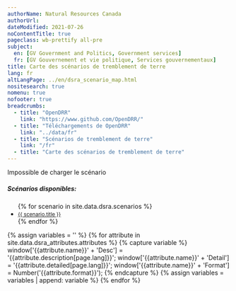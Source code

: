 ```yaml
---
authorName: Natural Resources Canada
authorUrl:
dateModified: 2021-07-26
noContentTitle: true
pageclass: wb-prettify all-pre
subject:
  en: [GV Government and Politics, Government services]
  fr: [GV Gouvernement et vie politique, Services gouvernementaux]
title: Carte des scénarios de tremblement de terre
lang: fr
altLangPage: ../en/dsra_scenario_map.html
nositesearch: true
nomenu: true
nofooter: true
breadcrumbs:
  - title: "OpenDRR"
    link: "https://www.github.com/OpenDRR/"
  - title: "Téléchargements de OpenDRR"
    link: "../data/fr"
  - title: "Scénarios de tremblement de terre"
    link: "/fr"
  - title: "Carte des scénarios de tremblement de terre"
---
```

<!-- Load Leaflet from CDN -->
<link rel="stylesheet" href="https://unpkg.com/leaflet@1.7.1/dist/leaflet.css"
integrity="sha512-xodZBNTC5n17Xt2atTPuE1HxjVMSvLVW9ocqUKLsCC5CXdbqCmblAshOMAS6/keqq/sMZMZ19scR4PsZChSR7A=="
crossorigin=""/>

<script src="https://unpkg.com/leaflet@1.7.1/dist/leaflet.js"
integrity="sha512-XQoYMqMTK8LvdxXYG3nZ448hOEQiglfqkJs1NOQV44cWnUrBc8PkAOcXy20w0vlaXaVUearIOBhiXZ5V3ynxwA=="
crossorigin=""></script>

<!-- Load Esri Leaflet from CDN -->
<script src="https://unpkg.com/esri-leaflet@3.0.2/dist/esri-leaflet.js"
integrity="sha512-myckXhaJsP7Q7MZva03Tfme/MSF5a6HC2xryjAM4FxPLHGqlh5VALCbywHnzs2uPoF/4G/QVXyYDDSkp5nPfig=="
crossorigin=""></script>

<!-- Load Esri Leaflet Renderers plugin to use feature service symbology -->
<script src="https://unpkg.com/esri-leaflet-renderers@2.1.2" crossorigin=""></script>

<script src='https://api.mapbox.com/mapbox.js/plugins/leaflet-fullscreen/v1.0.1/Leaflet.fullscreen.min.js'></script>
<link href='https://api.mapbox.com/mapbox.js/plugins/leaflet-fullscreen/v1.0.1/leaflet.fullscreen.css' rel='stylesheet'/>

<script src="https://code.jquery.com/jquery-3.6.0.min.js" integrity="sha256-/xUj+3OJU5yExlq6GSYGSHk7tPXikynS7ogEvDej/m4=" crossorigin="anonymous"></script>

<link href='../assets/css/app.css' rel='stylesheet'/>

<div id="map"></div>
<div id="sidebar"></div>

<div id="alert">Impossible de charger le scénario</div>
<div id="scenarios">
  <h5>Scénarios disponibles:</h5>
  <ul>
    {% for scenario in site.data.dsra.scenarios %}
      <li><a href="{{ context.environments.first["page"]["url"] }}?scenario={{scenario.name}}"><small>{{ scenario.title }}</small></a></li>
    {% endfor %}
  </ul>
</div>

{% assign variables = '' %}
{% for attribute in site.data.dsra_attributes.attributes %}
  {% capture variable %}
  window['{{attribute.name}}' + 'Desc'] = '{{attribute.description[page.lang]}}';
  window['{{attribute.name}}' + 'Detail'] = '{{attribute.detailed[page.lang]}}';
  window['{{attribute.name}}' + 'Format'] = Number('{{attribute.format}}');
  {% endcapture %}
  {% assign variables = variables | append: variable %}
{% endfor %}

<script>

  {{ variables }}

  var map = L.map( 'map', {
    fullscreenControl: true,
    center: [ 57, -100 ],
    zoom: 4}),
    legend = L.control( { position: 'bottomright' } ),
    params = new URLSearchParams(window.location.search), // Get query paramaters
    baseUrl = "https://geo-api.stage.riskprofiler.ca/collections/opendrr_dsra_",
    eqScenario = params.get( 'scenario' ), // Scenario name
    featureProperties = 'csduid,sCt_Res90_b0', // Limit fetched properties for performance
    scenarioProp = 'sCt_Res90_b0', // Property for popup and feature colour
    limit = 10,
    lastZoom = -1,
    selection;
    

  L.tileLayer( '//{s}.tile.osm.org/{z}/{x}/{y}.png', {
		attribution: '&copy; <a href="http://osm.org/copyright">OpenStreetMap</a> contributors'
	}).addTo( map );

  const geojsonLayer = L.geoJSON([], {
        style: featureStyle,
        onEachFeature: geoJsonOnEachFeature
      }).addTo( map );

  if ( eqScenario ) {

    $("#scenarios").hide();

    var scenario = eqScenario.toLowerCase(); // API uses lowercase
      geojsonUrl = baseUrl + scenario + "_indicators_csd/items?lang=en_US&f=json&limit=" + limit  + '&properties=' + featureProperties,
      featureUrl = baseUrl + scenario + "_indicators_csd/items/";

    // Turn scenario name into a title
    end = eqScenario.split( '_' )[ 1 ];
    title = '';
    for ( let char of end ) {
      // Add space before uppercase letters
      if ( char == char.toUpperCase() ) {
        title += ' ' + char;
      }
      // Leave lowercase as is
      else {
        title += char;
      }
    }
    mag = eqScenario[ 3 ] + '.' + eqScenario[ 5 ];
    full_name = title + ' - Magnitude ' + mag;

    // Replace generic title with scenario name
    $( '#wb-cont' ).html( full_name );

    // Add progress modal to map before fetching geoJSON
    $( '#map' ).before( '<div id="modal"></div>' );
    getData( geojsonUrl );

    map.on( 'fullscreenchange', function () {
      map.invalidateSize();
    }).on( 'zoomend dragend', function ( e ) {
      
      zoom = e.target.getZoom();

      if ( zoom > 10 ) {
        
        $( '#sidebar' ).html( '' );
        geojsonLayer.clearLayers();

        var bounds = map.getBounds(),
            bbox = [
              bounds.getSouthWest().lng,
              bounds.getSouthWest().lat,
              bounds.getNorthEast().lng,
              bounds.getNorthEast().lat,
            ];

        limit = 500;
        featureProperties = 'Sauid,sCt_Res90_b0';
        geojsonUrl = baseUrl + scenario + "_indicators_s/items?&limit=" + limit  + '&properties=' + featureProperties + '&bbox=' + bbox,
        featureUrl = baseUrl + scenario + "_indicators_s/items/"

        $( '#map' ).before( '<div id="modal"></div>' );
        getData( geojsonUrl );

      }
      else if ( lastZoom > 10 ) {

        $( '#sidebar' ).html( '' );
        geojsonLayer.clearLayers();

        limit = 10;
        featureProperties = 'csduid,sCt_Res90_b0';
        geojsonUrl = baseUrl + scenario + "_indicators_csd/items?lang=en_US&f=json&limit=" + limit  + '&properties=' + featureProperties,
        featureUrl = baseUrl + scenario + "_indicators_csd/items/"

        $( '#map' ).before( '<div id="modal"></div>' );
        getData( geojsonUrl );

      }

      lastZoom = zoom;

    });
  }
  
  // Get all geoJSON for scenario
  function getData( url ) {
    
    var nxt_lnk;

    $.getJSON( url, function ( data ) {
      
      geojsonLayer.addData( data );

      for ( var l in data.links ) {
        lnk = data.links[ l ];
        if ( lnk.rel == 'next' ) {
          nxt_lnk = lnk.href;
          break;
        }
      }
      
      // if next link continue loading data
      if ( nxt_lnk ) {
        getData( nxt_lnk );
      } else {
        // set map bounds to frame loaded features on first load
        if ( lastZoom == -1 ) {
          map.fitBounds(geojsonLayer.getBounds());
        }
        // done with paging so remove progress
        $( '#modal' ).remove();
        // Add legend
        legend.addTo( map );
      }
    })
    .fail( function ( jqXHR, error ) {
      $( '#alert' ).show();
      $( '#modal' ).remove();
      $( '#scenarios' ).show();
    });
  }

  // Handles events for each feature
  function geoJsonOnEachFeature( feature, layer ){
    layer.bindPopup( function ( e ) {
      return L.Util.template( '<p>Residents displaced after 90 days: <strong>' + e.feature.properties.sCt_Res90_b0.toLocaleString( undefined, { maximumFractionDigits: 0 }) + '</strong></p>' );
    }).on({
      click: function( e ) {
        if ( selection ) {
          // reset style of previously selected feature
          selection.setStyle(featureStyle(selection.feature));
          $( '#sidebar' ).html( '' );
        }
        selection = e.target;
        selection.setStyle(selectedStyle());

        // Get geoJSON of selected feature
        $.ajax({
          method: "GET",
          tryCount : 0,
          retryLimit : 3,
          crossDomain: true,
          url: featureUrl +  selection.feature.id,
          headers: { "content-type": "application/json" }
        })

        // Displays properties of selection in a table
        .done( function ( resp ) {

          let props = resp.properties,
             string = '<table class="table table-striped table-responsive"><tr>';

          counter = 1; // Counts number of cells in table row

          for ( const key in props ) {

            mod_key = key; // Key with _b0, _r1, _le ending must be modified
            mod = '';

            if ( key.slice( -3 ) === '_b0' ) {
              mod_key = key.slice( 0, -3 );
              mod = ' (référence)';
            }
            else if ( key.slice( -3 ) === '_r1' ) {
              mod_key = key.slice( 0, -3 );
              mod = ' (rénovation)';
            }
            else if ( key.slice( -3 ) === '_le' ) {
              mod_key = key.slice( 0, -3 );
              mod = ' (Seismic Upgrade)';
            }

            desc = window[ mod_key + 'Desc' ];
            detail = window[ mod_key + 'Detail' ];
            format = window[ mod_key + 'Format' ];
            value = props[ key ];

            if ( format && value ) { // Format values with set formatting
                if ( format === 444 ) {
                  value = value.toLocaleString( undefined, {style:'currency', currency:'USD'});
                }
                else if ( format === 111 ) {
                  value = value.toLocaleString( undefined, { maximumFractionDigits: 0 })
                }
                else if ( format === 555 ) {
                  value *= 100
                  value = value.toLocaleString( undefined, { maximumFractionDigits: 2 });
                  value += '%';
                }
                else if ( format < 0 ) {
                  mult = Math.abs(format);
                  rounded = Math.round( value / ( 10 ** mult )) * 10 ** mult;
                  value = rounded.toLocaleString( undefined);
                }
                else if ( format > 0 ) {
                  value = value.toLocaleString( undefined, { maximumFractionDigits: format });
                }

                string +=
                '<td class="attr"><div class="prop" title="' + detail + '">' + desc + mod + '</div><div class="val">' + value + '</div></td>';
              }
            // Leaflet info not displayed
            else if ( key === 'OBJECTID' || key === 'SHAPE_Length' || key === 'SHAPE_Area' || key === 'geom_poly' || key === 'geom' ) {
            }
            else if ( desc ) { // For properties with descriptions but null values
              string +=
                '<td class="attr"><div class="prop" title="' + detail + '">' + desc + mod + '</div><div class="val">' + value + '</div></td>';
            }
            else { // Properties with no descriptions
              string +=
                '<td class="attr"><div class="prop">' + key + '</div><div class="val">' + value + '</div></td>';
            }
            if ( counter % 3 === 0 ) {
                string += '</tr><tr>';
              }
            counter++;
          }
          string += '</tr></table>';
          // Add table to sidebar div
          $( '#sidebar' ).html( '<h3>Properties of Selected Feature</h3>' + string );
        })

        .fail( function ( error ) {
        this.tryCount++;
        if ( this.tryCount <= this.retryLimit ) {
            //try again
            $.ajax( this );
            return;
        }   
        console.log( "Doh! " + error )    
        return;
        
        });
      }
    });
  };

  function getColor( d ) {
      return d > 300  ? '#ff3b00' :
          d > 100   ? '#ff6500' :
          d > 50   ? '#ff9000' :
          d > 10   ? '#ffba00' :
                      '#fff176';
  }

  legend.onAdd = function ( map ) {

    var div = L.DomUtil.create('div', 'info legend'),
        grades = [0, 10, 50, 100, 300],
        label = ' Personnes déplacées';

    div.innerHTML = "<div style=\"padding: 3px;\"><b>Personnes déplacées après 90 jours</b></div>";

    // loop through our density intervals and generate a label with a colored square for each interval
    for (var i = 0; i < grades.length; i++ ) {
        div.innerHTML +=
            '<i style="background:' + getColor(grades[i] + 1) + '"></i> ' +
            grades[i] + ( grades[i + 1] ? '&ndash;' + grades[i + 1] + label + '<br>' : '+' + label);
    }

    return div;
  };
  
  function featureStyle( feature ) {
    return {
        fillColor: getColor( feature.properties[ scenarioProp ] ),
        weight: 0.6,
        fillOpacity: 0.7,
        color: '#4b4d4d',
        opacity: 1
    };
  }

  function selectedStyle( feature ) {
      return {
        fillColor: 'blue',
        color: 'black',
        weight: 1,
        fillOpacity: 0.5
    };
  }

</script>
